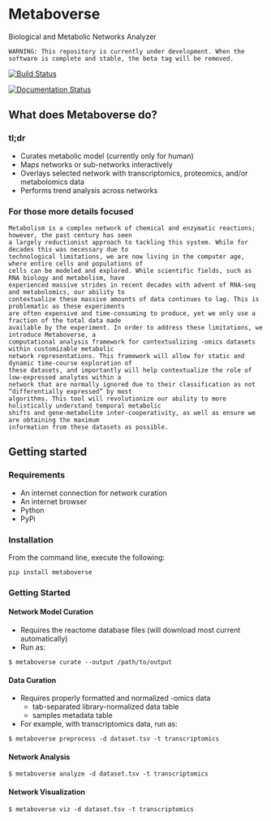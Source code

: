 # Metaboverse
Biological and Metabolic Networks Analyzer

`WARNING: This repository is currently under development. When the software is complete and stable, the beta tag will be removed.`

[![Build Status](https://travis-ci.org/Metaboverse/Metaboverse.svg?branch=master)](https://travis-ci.org/Metaboverse/Metaboverse)

[![Documentation Status](https://readthedocs.org/projects/metaboverse/badge/?version=latest)](https://metaboverse.readthedocs.io/en/latest/?badge=latest)

## What does Metaboverse do?
### tl;dr
- Curates metabolic model (currently only for human)
- Maps networks or sub-networks interactively
- Overlays selected network with transcriptomics, proteomics, and/or metabolomics data
- Performs trend analysis across networks

### For those more details focused
```
Metabolism is a complex network of chemical and enzymatic reactions; however, the past century has seen
a largely reductionist approach to tackling this system. While for decades this was necessary due to
technological limitations, we are now living in the computer age, where entire cells and populations of
cells can be modeled and explored. While scientific fields, such as RNA biology and metabolism, have
experienced massive strides in recent decades with advent of RNA-seq and metabolomics, our ability to
contextualize these massive amounts of data continues to lag. This is problematic as these experiments
are often expensive and time-consuming to produce, yet we only use a fraction of the total data made
available by the experiment. In order to address these limitations, we introduce Metaboverse, a
computational analysis framework for contextualizing -omics datasets within customizable metabolic
network representations. This framework will allow for static and dynamic time-course exploration of
these datasets, and importantly will help contextualize the role of low-expressed analytes within a
network that are normally ignored due to their classification as not “differentially expressed” by most
algorithms. This tool will revolutionize our ability to more holistically understand temporal metabolic
shifts and gene-metabolite inter-cooperativity, as well as ensure we are obtaining the maximum
information from these datasets as possible.
```

## Getting started

### Requirements
- An internet connection for network curation
- An internet browser
- Python
- PyPi

### Installation
From the command line, execute the following:
```
pip install metaboverse
```

### Getting Started

#### Network Model Curation
- Requires the reactome database files (will download most current automatically)
- Run as:
```
$ metaboverse curate --output /path/to/output
```

#### Data Curation
- Requires properly formatted and normalized -omics data
  - tab-separated library-normalized data table
  - samples metadata table
- For example, with transcriptomics data, run as:
```
$ metaboverse preprocess -d dataset.tsv -t transcriptomics
```

#### Network Analysis
```
$ metaboverse analyze -d dataset.tsv -t transcriptomics
```

#### Network Visualization
```
$ metaboverse viz -d dataset.tsv -t transcriptomics
```
